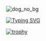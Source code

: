 

![dog_no_bg](https://github.com/user-attachments/assets/d53d561a-3a52-452a-917d-6f88f1f2b0cc)



[![Typing SVG](https://readme-typing-svg.herokuapp.com?font=Epunda+Slab&size=40&pause=1000&color=0B430C&center=true&width=574&height=60&lines=Interested+In+On+Device+AI;Edge+AI%2C+Real+Time+Processing)](https://git.io/typing-svg)

[![trophy](https://github-profile-trophy.vercel.app/?username=ryo-ma&theme=oldie&column=5)](https://github.com/ryo-ma/github-profile-trophy)
